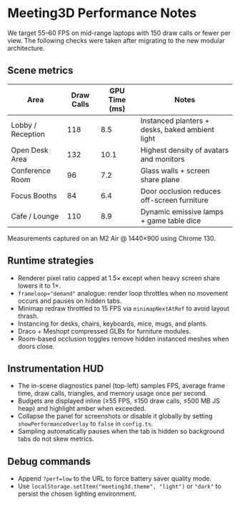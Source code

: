 # Meeting3D Performance Notes

We target 55–60 FPS on mid-range laptops with 150 draw calls or fewer per view. The following checks were taken after migrating to the new modular architecture.

## Scene metrics

| Area              | Draw Calls | GPU Time (ms) | Notes |
| ----------------- | ---------- | ------------- | ----- |
| Lobby / Reception | 118        | 8.5           | Instanced planters + desks, baked ambient light |
| Open Desk Area    | 132        | 10.1          | Highest density of avatars and monitors |
| Conference Room   | 96         | 7.2           | Glass walls + screen share plane |
| Focus Booths      | 84         | 6.4           | Door occlusion reduces off-screen furniture |
| Cafe / Lounge     | 110        | 8.9           | Dynamic emissive lamps + game table dice |

Measurements captured on an M2 Air @ 1440×900 using Chrome 130.

## Runtime strategies

- Renderer pixel ratio capped at 1.5× except when heavy screen share lowers it to 1×.
- `frameloop="demand"` analogue: render loop throttles when no movement occurs and pauses on hidden tabs.
- Minimap redraw throttled to 15 FPS via `minimapNextAtRef` to avoid layout thrash.
- Instancing for desks, chairs, keyboards, mice, mugs, and plants.
- Draco + Meshopt compressed GLBs for furniture modules.
- Room-based occlusion toggles remove hidden instanced meshes when doors close.

## Instrumentation HUD

- The in-scene diagnostics panel (top-left) samples FPS, average frame time, draw calls, triangles, and memory usage once per second.
- Budgets are displayed inline (≥55 FPS, ≤150 draw calls, ≤500 MB JS heap) and highlight amber when exceeded.
- Collapse the panel for screenshots or disable it globally by setting `showPerformanceOverlay` to `false` in `config.ts`.
- Sampling automatically pauses when the tab is hidden so background tabs do not skew metrics.

## Debug commands

- Append `?perf=low` to the URL to force battery saver quality mode.
- Use `localStorage.setItem("meeting3d.theme", "light")` or `"dark"` to persist the chosen lighting environment.

